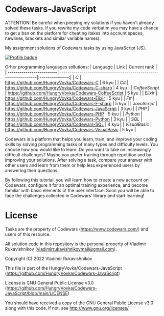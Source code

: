 # Codewars-JavaScript
ATTENTION! Be careful when peeping my solutions if you haven't already solved these tasks. If you rewrite my code verbatim you may have a chance to get a ban on the platform for cheating (takes into account spaces, newlines, brackets and similar variable names).

My assignment solutions of Codewars tasks by using JavaScript (JS).

[![Profile badge](https://www.codewars.com/users/HungryVovka/badges/large)](https://www.codewars.com/users/HungryVovka)

Orher programming languages sollutions:
| Language                  | Link                                                             |  Current rank   |
| ------------------------- |------------------------------------------------------------------|:---------------:|
| *С*                       | https://github.com/HungryVovka/Codewars-C                        | 6 kyu           |
| *С#*                      | https://github.com/HungryVovka/Codewars-C-sharp                  | 4 kyu           |
| *СoffeeScript*            | https://github.com/HungryVovka/Codewars-CoffeeScript             | 5 kyu           |
| *Elixir*                  | https://github.com/HungryVovka/Codewars-Elixir                   | 5 kyu           |
| *F#*                      | https://github.com/HungryVovka/Codewars-F-sharp                  | 5 kyu           |
| *JavaScript*              | https://github.com/HungryVovka/Codewars-JavaScript               | 3 kyu           |
| *PHP*                     | https://github.com/HungryVovka/Codewars-PHP                      | 5 kyu           |
| *Python*                  | https://github.com/HungryVovka/Codewars-Python                   | 3 kyu           |
| *SQL*                     | https://github.com/HungryVovka/Codewars-SQL                      | 4 kyu           |
| *VisualBasic*             | https://github.com/HungryVovka/Codewars-VisualBasic              | 5 kyu           |

Codewars is a platform that helps you learn, train, and improve your coding skills by solving programming tasks of many types and difficulty levels. You choose how you would like to learn. Do you want to take on increasingly difficult challenges? Maybe you prefer training through repetition and by improving your solutions. After solving a task, compare your answer with other users and learn from them or help less experienced users by answering their questions.

By following this tutorial, you will learn how to create a new account on Codewars, configure it for an optimal training experience, and become familiar with basic elements of the user interface. Soon you will be able to face the challenges collected in Codewars' library and start learning!

# License
Tasks are the property of Codewars (https://www.codewars.com/) 
and users of this resource.

All solution code in this repository 
is the personal property of Vladimir Rukavishnikov
(vladimirrukavishnikovmail@gmail.com).

Copyright (C) 2022 Vladimir Rukavishnikov

This file is part of the HungryVovka/Codewars-JavaScript
(https://github.com/HungryVovka/Codewars-JavaScript)

License is GNU General Public License v3.0
(https://github.com/HungryVovka/Codewars-JavaScript/blob/main/LICENSE)

You should have received a copy of the GNU General Public License v3.0
along with this code. If not, see http://www.gnu.org/licenses/
